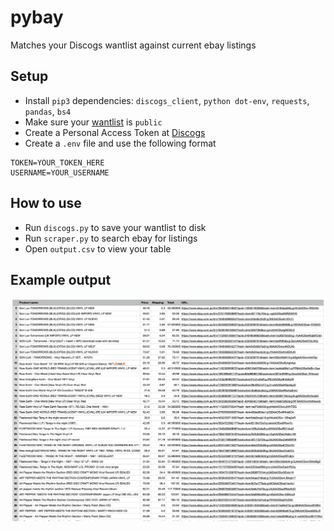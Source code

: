# pybay
Matches your Discogs wantlist against current ebay listings

## Setup
- Install `pip3` dependencies: `discogs_client`, `python dot-env`, `requests`, `pandas`, `bs4`
- Make sure your [wantlist](https://www.discogs.com/settings/privacy) is `public`
- Create a Personal Access Token at [Discogs](https://www.discogs.com/settings/developers)
- Create a `.env` file and use the following format

```
TOKEN=YOUR_TOKEN_HERE
USERNAME=YOUR_USERNAME
```

## How to use
- Run `discogs.py` to save your wantlist to disk
- Run `scraper.py` to search ebay for listings
- Open `output.csv` to view your table

## Example output
![Output](https://raw.githubusercontent.com/cailborg/pybay/main/output.png)